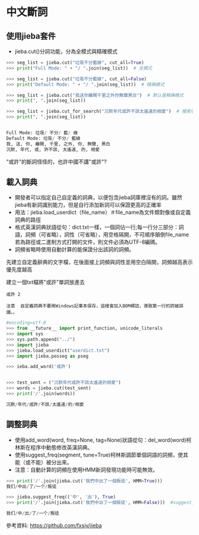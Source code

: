 中文斷詞
==
## 使用jieba套件

- jieba.cut()分詞功能，分為全模式與精確模式

```python
>>> seg_list = jieba.cut("垃圾不分藍綠", cut_all=True)
>>> print("Full Mode: " + "/ ".join(seg_list))  # 全模式

>>> seg_list = jieba.cut("垃圾不分藍綠", cut_all=False)
>>> print("Default Mode: " + "/ ".join(seg_list))  # 精确模式

>>> seg_list = jieba.cut("我送你離開千里之外你無聲黑白")  # 默认是精确模式
>>> print(", ".join(seg_list))

>>> seg_list = jieba.cut_for_search("沉默年代或許不該太遙遠的相愛")  # 搜索引擎模式
>>> print(", ".join(seg_list))


Full Mode: 垃圾/ 不分/ 藍/ 綠
Default Mode: 垃圾/ 不分/ 藍綠
我, 送, 你, 離開, 千里, 之外, 你, 無聲, 黑白
沉默, 年代, 或, 許不該, 太遙遠, 的, 相愛
```
"或許"的斷詞怪怪的，也許中國不講"或許"?


## 載入詞典
- 開發者可以指定自己自定義的詞典，以便包含jieba詞庫裡沒有的詞。雖然jieba有新詞識別能力，但是自行添加新詞可以保證更高的正確率
- 用法：jieba.load_userdict（file_name）＃file_name為文件類對像或自定義詞典的路徑
- 格式英漢詞典狀語從句：dict.txt一樣，一個詞佔一行;每一行分三部分：詞語，詞頻（可省略），詞性（可省略），用空格隔開，不可順序顛倒file_name若為路徑或二進制方式打開的文件，則文件必須為UTF-8編碼。
- 詞頻省略時使用自動計算的能保證分出該詞的詞頻。

先建立自定義辭典的文字檔，在後面接上詞頻與詞性並用空白隔開，詞頻越高表示優先度越高

建立一個txt檔將"或許"單詞放進去
```
或許 2

注意  自定義詞典不要用Windows記事本保存，這樣會加入BOM標誌，導致第一行的詞被誤讀。。
```

```python
#encoding=utf-8
>>> from __future__ import print_function, unicode_literals
>>> import sys
>>> sys.path.append("../")
>>> import jieba
>>> jieba.load_userdict("userdict.txt")
>>> import jieba.posseg as pseg

>>> ieba.add_word('或許')


>>> test_sent = ("沉默年代或許不該太遙遠的相愛")
>>> words = jieba.cut(test_sent)
>>> print('/'.join(words))

沉默/年代/或許/不該/太遙遠/的/相愛
```

## 調整詞典
- 使用add_word(word, freq=None, tag=None)狀語從句：del_word(word)柯林斯在程序中動態修改英漢詞典。
- 使用suggest_freq(segment, tune=True)柯林斯調節單個詞語的詞頻，使其能（或不能）被分出來。
- 注意：自動計算的詞頻在使用HMM新詞發現功能時可能無效。
```python
>>> print('/'.join(jieba.cut('我們中出了一個叛徒', HMM=True)))
我们/中出/了/一个/叛徒

>>> jieba.suggest_freq(('中', '出'), True)
>>> print('/'.join(jieba.cut('我們中出了一個叛徒', HMM=False)))  #suggest_freq後HMM要改成False

我们/中/出/了/一个/叛徒
```
參考資料: <https://github.com/fxsjy/jieba>
